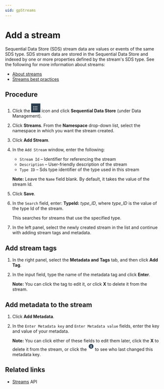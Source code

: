 ```yaml
---
uid: gpStreams
---
```


# Add a stream

Sequential Data Store (SDS) stream data are values or events of the same SDS type. SDS stream data are stored in the Sequential Data Store and indexed by one or more properties defined by the stream's SDS type. See the following for more information about streams:

- [About streams](xref:ccStreams)
- [Streams best practices](xref:bpStreams)

## Procedure

1. Click the ![Menu icon](images\menu-icon.png) icon and click **Sequential Data Store** (under Data Management).

1. Click **Streams**. From the **Namespace** drop-down list, select the namespace in which you want the stream created.

1. Click **Add Stream**.

1. In the `Add Stream` window, enter the following:

   - `Stream Id` &ndash; Identifier for referencing the stream
   - `Description` &ndash; User-friendly description of the stream
   - `Type ID` &ndash; Sds type identifier of the type used in this stream          

    **Note:** Leave the `Name` field blank. By default, it takes the value of the stream Id.

1. Click **Save**.

1. In the `Search` field, enter: **TypeId:** *type_ID*, where *type_ID* is the value of the type Id of the stream.

    This searches for streams that use the specified type. 

1. In the left panel, select the newly created stream in the list and continue with adding stream tags and metadata.

## Add stream tags

1.  In the right panel, select the **Metadata and Tags** tab, and then click **Add Tag**.

1. In the input field, type the name of the metadata tag and click **Enter**. 

    **Note:** You can click the tag to edit it, or click **X** to delete it from the stream.

## Add metadata to the stream

1. Click **Add Metadata**.

1. In the `Enter Metadata key` and `Enter Metadata value` fields, enter the key and value of your metadata.

    **Note:** You can click either of these fields to edit them later, click the **X** to delete it from the stream, or click the ![Information](images/info.png) to see who last changed this metadata key.


## Related links

- [Streams](xref:sdsStreams) API